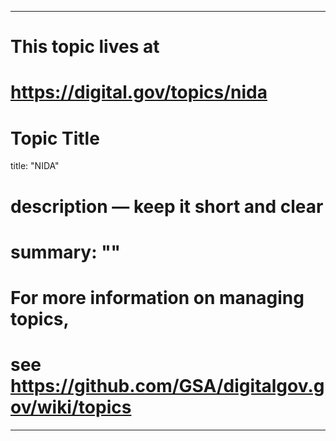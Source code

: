 
---
# This topic lives at
# https://digital.gov/topics/nida

# Topic Title
title: "NIDA"

# description — keep it short and clear
# summary: ""


# For more information on managing topics,
# see https://github.com/GSA/digitalgov.gov/wiki/topics
---
